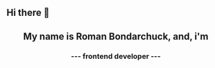 ## Hi there 👋

<div align="center">
<h2>My name is Roman Bondarchuck, and, i'm</h2>
      <h3>--- frontend developer ---</h3>
</div>
<!--
**Romkalis/Romkalis** is a ✨ _special_ ✨ repository because its `README.md` (this file) appears on your GitHub profile.

Here are some ideas to get you started:

- 🔭 I’m currently working on ...
- 🌱 I’m currently learning ...
- 👯 I’m looking to collaborate on ...
- 🤔 I’m looking for help with ...
- 💬 Ask me about ...
- 📫 How to reach me: ...
- 😄 Pronouns: ...
- ⚡ Fun fact: ...
-->

